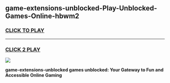 
## game-extensions-unblocked-Play-Unblocked-Games-Online-hbwm2
<h3>
<a href="https://premium76.site?title=game-extensions-unblocked&ref=25A">CLICK TO PLAY</a></h3>
<hr>

<h3>
<a href="https://premium76.site?title=game-extensions-unblocked&ref=25A">CLICK 2 PLAY</a>
  
</h3>

<a href="https://premium76.site?title=game-extensions-unblocked&ref=25A"><img src="https://clearcache.store/games.png"></a>


**game-extensions-unblocked games unblocked: Your Gateway to Fun and Accessible Online Gaming**
